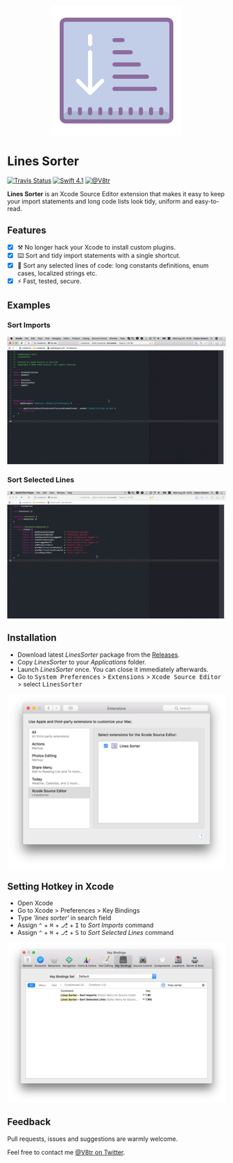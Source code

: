 <p align="center">
    <img src="Design/icon.png" width="300" max-width="50%" alt="Lines Sorter" />
</p>

# Lines Sorter

[![Travis Status](https://travis-ci.org/V8tr/LinesSorter-Xcode-Extension.svg?branch=master)](https://travis-ci.org/V8tr/LinesSorter-Xcode-Extension)
[![Swift 4.1](https://img.shields.io/badge/swift-4.1-orange.svg?style=flat)](#)
[![@V8tr](https://img.shields.io/badge/contact-@V8tr-blue.svg?style=flat)](https://twitter.com/V8tr)

**Lines Sorter** is an Xcode Source Editor extension that makes it easy to keep your import statements and long code lists  look tidy, uniform and easy-to-read.

## Features

- [X] ⚒ No longer hack your Xcode to install custom plugins.     
- [X] ⌨️ Sort and tidy import statements with a single shortcut.    
- [X] 📃 Sort any selected lines of code: long constants definitions, enum cases, localized strings etc.  
- [X] ⚡️ Fast, tested, secure.  

## Examples

### Sort Imports

![Lines Sorter Xcode Extension - Sort Imports Demo](Design/sort-imports.gif)

### Sort Selected Lines

![Lines Sorter Xcode Extension - Sort Selected Lines Demo](Design/sort-selected-lines.gif)

## Installation

- Download latest *LinesSorter* package from the [Releases](https://github.com/V8tr/LinesSorter-Xcode-Extension/releases).
- Copy *LinesSorter* to your *Applications* folder.
- Launch *LinesSorter* once. You can close it immediately afterwards.
- Go to <kbd>System Preferences</kbd> > <kbd>Extensions</kbd> > <kbd>Xcode Source Editor</kbd> > select <kbd>LinesSorter</kbd>

![Lines Sorter Xcode Extension - Installation](Design/installation.png)

## Setting Hotkey in Xcode

- Open Xcode
- Go to Xcode > Preferences > Key Bindings
- Type *'lines sorter'* in search field
- Assign <kbd>⌃</kbd> + <kbd>⌘</kbd> + <kbd>⎇</kbd> + <kbd>I</kbd> to *Sort Imports* command
- Assign <kbd>⌃</kbd> + <kbd>⌘</kbd> + <kbd>⎇</kbd> + <kbd>S</kbd> to *Sort Selected Lines* command

![Lines Sorter Xcode Extension - Hotkeys](Design/hotkeys.png)

## Feedback

Pull requests, issues and suggestions are warmly welcome.

Feel free to contact me [@V8tr on Twitter](https://twitter.com/johnsundell).

